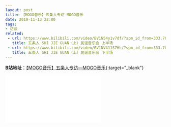 ```yaml
---
layout: post
title: 【MOGO音乐】五条人专访—MOGO音乐
date: 2010-11-13 22:00
tags:
- 访谈
related: 
 - url: https://www.bilibili.com/video/BV1N54y1v7df/?spm_id_from=333.788.videocard.0
   title: 五条人 SHI JIE GUAN（上）民谣音乐会 上半场
 - url: https://www.bilibili.com/video/BV1NV411S7Hh/?spm_id_from=333.788.videocard.0
   title: 五条人 SHI JIE GUAN（上）民谣音乐会 下半场
---
```

**B站地址**：[【MOGO音乐】五条人专访—MOGO音乐](https://www.bilibili.com/video/BV1RZ4y1K7Em/){:target="_blank"}

<div class="iframe-container">
<iframe class="responsive-iframe" src="//player.bilibili.com/player.html?aid=371856477&bvid=BV1RZ4y1K7Em&cid=227310108&page=1" frameborder="no" allowfullscreen="true"></iframe>
</div>